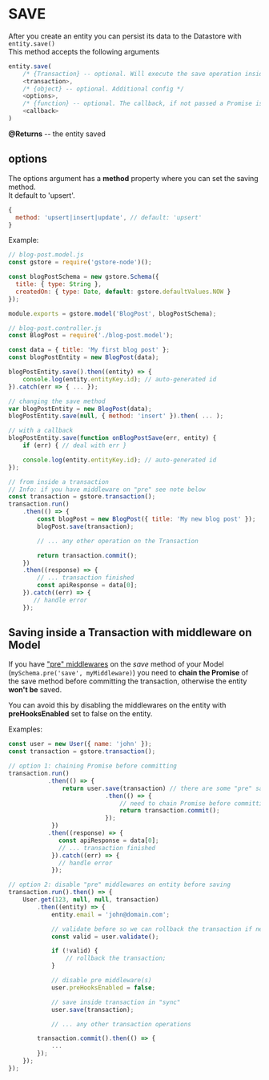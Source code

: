 # SAVE

After you create an entity you can persist its data to the Datastore with `entity.save()`  
This method accepts the following arguments

```javascript
entity.save(
    /* {Transaction} -- optional. Will execute the save operation inside this transaction */
    <transaction>,
    /* {object} -- optional. Additional config */
    <options>,
    /* {function} -- optional. The callback, if not passed a Promise is returned */
    <callback>
)
```

**@Returns** -- the entity saved

## options

The options argument has a **method** property where you can set the saving method.  
It default to 'upsert'.

```javascript
{
  method: 'upsert|insert|update', // default: 'upsert'
}
```

Example:

```javascript
// blog-post.model.js
const gstore = require('gstore-node')();

const blogPostSchema = new gstore.Schema({
  title: { type: String },
  createdOn: { type: Date, default: gstore.defaultValues.NOW }
});

module.exports = gstore.model('BlogPost', blogPostSchema);
```

```javascript
// blog-post.controller.js
const BlogPost = require('./blog-post.model');

const data = { title: 'My first blog post' };
const blogPostEntity = new BlogPost(data);

blogPostEntity.save().then((entity) => {
    console.log(entity.entityKey.id); // auto-generated id
}).catch(err => { ... });

// changing the save method
var blogPostEntity = new BlogPost(data);
blogPostEntity.save(null, { method: 'insert' }).then( ... );

// with a callback
blogPostEntity.save(function onBlogPostSave(err, entity) {
    if (err) { // deal with err }

    console.log(entity.entityKey.id); // auto-generated id
});

// from inside a transaction
// Info: if you have middleware on "pre" see note below
const transaction = gstore.transaction();
transaction.run()
    .then(() => {
        const blogPost = new BlogPost({ title: 'My new blog post' });
        blogPost.save(transaction);

        // ... any other operation on the Transaction

        return transaction.commit();
    })
    .then((response) => {
        // ... transaction finished
        const apiResponse = data[0];
    }).catch((err) => {
       // handle error
    });
```

## Saving inside a Transaction with middleware on Model

If you have ["pre" middlewares](save.md) on the _save_ method of your Model \(`mySchema.pre('save', myMiddleware)`\) you need to **chain the Promise** of the save method before committing the transaction, otherwise the entity **won't be** saved.

You can avoid this by disabling the middlewares on the entity with **preHooksEnabled** set to false on the entity.

Examples:

```javascript
const user = new User({ name: 'john' });
const transaction = gstore.transaction();

// option 1: chaining Promise before committing
transaction.run()
           .then(() => {
               return user.save(transaction) // there are some "pre" save hooks
                           .then(() => {
                               // need to chain Promise before committing
                               return transaction.commit();
                           });
            })
           .then((response) => {
              const apiResponse = data[0];
              // ... transaction finished
            }).catch((err) => {
              // handle error
            });

// option 2: disable "pre" middlewares on entity before saving
transaction.run().then() => {
    User.get(123, null, null, transaction)
        .then((entity) => {
            entity.email = 'john@domain.com';

            // validate before so we can rollback the transaction if necessary
            const valid = user.validate();

            if (!valid) {
                // rollback the transaction;
            }

            // disable pre middleware(s)
            user.preHooksEnabled = false;

            // save inside transaction in "sync"
            user.save(transaction);

            // ... any other transaction operations

        transaction.commit().then(() => {
            ...
        });
    });
});
```

